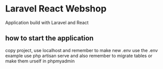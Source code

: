 # Laravel React Webshop 
Application build with Laravel and React

> 

## how to start the application
copy project, use localhost and remember to make new .env use the .env example 
use php artisan serve and also remember to migrate tables or make them urself in phpmyadmin


